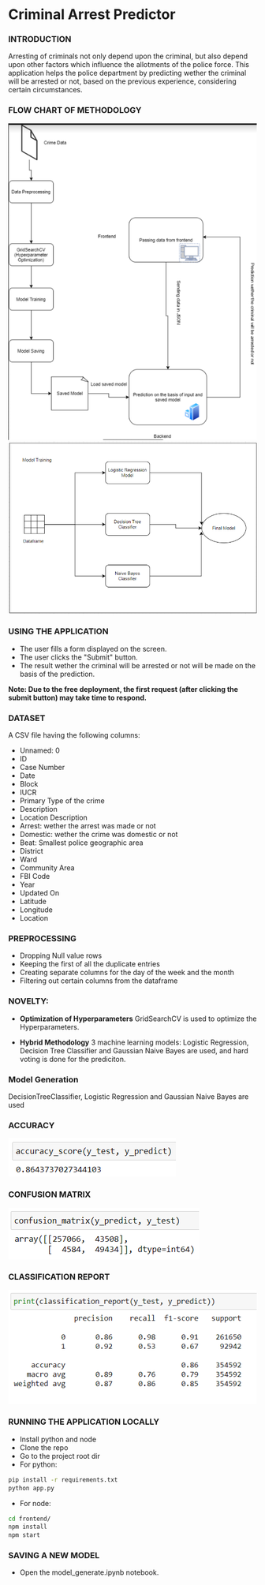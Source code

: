 # Criminal Arrest Predictor


<!-- ### Live Link
[Live Link](https://employee-turnover-predictor.netlify.app/)

### INPUT OUTUT SCREENSHOTS
![sc1](https://github.com/parthsujalshah/Employee-Turnover/blob/main/images/Screenshot_110.png)
![sc2](https://github.com/parthsujalshah/Employee-Turnover/blob/main/images/Screenshot_111.png)
![sc2](https://github.com/parthsujalshah/Employee-Turnover/blob/main/images/Screenshot_112.png)
![sc4](https://github.com/parthsujalshah/Employee-Turnover/blob/main/images/Screenshot_114.png)
![sc5](https://github.com/parthsujalshah/Employee-Turnover/blob/main/images/Screenshot_115.png)
![sc6](https://github.com/parthsujalshah/Employee-Turnover/blob/main/images/Screenshot_116.png) -->

### INTRODUCTION
Arresting of criminals not only depend upon the criminal, but also depend upon other factors which influence the allotments of the police force. This application helps the police department by predicting wether the criminal will be arrested or not, based on the previous experience, considering certain circumstances.

### FLOW CHART OF METHODOLOGY
![Methodology](https://github.com/parthsujalshah/Arrest-Predictor/blob/main/images/flow.png)
![Methodology_Model_Training](https://github.com/parthsujalshah/Arrest-Predictor/blob/main/images/model_training.png)

### USING THE APPLICATION
- The user fills a form displayed on the screen.
- The user clicks the "Submit" button.
- The result wether the criminal will be arrested or not will be made on the basis of the prediction.

**Note: Due to the free deployment, the first request (after clicking the submit button) may take time to respond.**

### DATASET
A CSV file having the following columns:
- Unnamed: 0
- ID
- Case Number
- Date
- Block
- IUCR
- Primary Type of the crime
- Description
- Location Description
- Arrest: wether the arrest was made or not
- Domestic: wether the crime was domestic or not
- Beat: Smallest police geographic area
- District
- Ward
- Community Area
- FBI Code
- Year
- Updated On
- Latitude
- Longitude
- Location

### PREPROCESSING
- Dropping Null value rows
- Keeping the first of all the duplicate entries
- Creating separate columns for the day of the week and the month
- Filtering out certain columns from the dataframe


### NOVELTY: 
- **Optimization of Hyperparameters**
GridSearchCV is used to optimize the Hyperparameters.

- **Hybrid Methodology**
3 machine learning models: Logistic Regression, Decision Tree Classifier and Gaussian Naive Bayes are used, and hard voting is done for the prediciton.


### Model Generation
DecisionTreeClassifier, Logistic Regression and Gaussian Naive Bayes are used

### ACCURACY
![Accuracy](https://github.com/parthsujalshah/Arrest-Predictor/blob/main/images/accuracy.png)

### CONFUSION MATRIX
![Confusion Matrix](https://github.com/parthsujalshah/Arrest-Predictor/blob/main/images/confusion_matrix.png)

### CLASSIFICATION REPORT
![Classification Report](https://github.com/parthsujalshah/Arrest-Predictor/blob/main/images/classification_report.png)

### RUNNING THE APPLICATION LOCALLY
- Install python and node
- Clone the repo
- Go to the project root dir
- For python:
```bash
pip install -r requirements.txt
python app.py
```
- For node:
```bash
cd frontend/
npm install
npm start
```
### SAVING A NEW MODEL
- Open the model_generate.ipynb notebook.